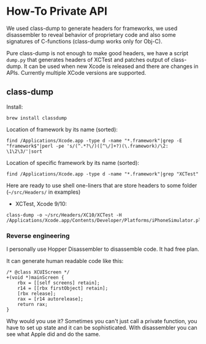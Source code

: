# How-To Private API

We used class-dump to generate headers for frameworks, we used disassembler to reveal behavior of proprietary code and also some signatures of C-functions (class-dump works only for Obj-C).

Pure class-dump is not enough to make good headers, we have a script `dump.py` that generates headers of XCTest and patches output of class-dump. It can be used when new Xcode is released and there are changes in APIs. Currently multiple XCode versions are supported.

## class-dump

Install:

`brew install classdump`

Location of framework by its name (sorted):

```
find /Applications/Xcode.app -type d -name "*.framework"|grep -E "framework$"|perl -pe 's/(^.*?\/)([^\/]+?)(\.framework)/\2: \1\2\3/'|sort
```

Location of specific framework by its name (sorted):
```
find /Applications/Xcode.app -type d -name "*.framework"|grep "XCTest"
```

Here are ready to use shell one-liners that are store headers to some folder (`~/src/Headers/` in examples)

- XCTest, Xcode 9/10:

```
class-dump -o ~/src/Headers/XC10/XCTest -H /Applications/Xcode.app/Contents/Developer/Platforms/iPhoneSimulator.platform/Developer/Library/Frameworks/XCTest.framework
```

### Reverse engineering

I personally use Hopper Disassembler to disassemble code. It had free plan.

It can generate human readable code like this:

```
/* @class XCUIScreen */
+(void *)mainScreen {
    rbx = [[self screens] retain];
    r14 = [[rbx firstObject] retain];
    [rbx release];
    rax = [r14 autorelease];
    return rax;
}
```

Why would you use it? Sometimes you can't just call a private function, you have to set up state and it can be sophisticated. With disassembler you can see what Apple did and do the same.